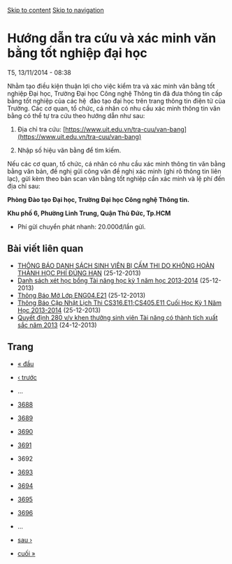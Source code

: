 [Skip to content](https://daa.uit.edu.vn/thongbao/huong-dan-tra-cuu-va-xac-minh-van-bang-tot-nghiep-dai-hoc?page=3691#main)
 [Skip to navigation](https://daa.uit.edu.vn/thongbao/huong-dan-tra-cuu-va-xac-minh-van-bang-tot-nghiep-dai-hoc?page=3691#main-nav)

Hướng dẫn tra cứu và xác minh văn bằng tốt nghiệp đại học
=========================================================

T5, 13/11/2014 - 08:38

Nhằm tạo điều kiện thuận lợi cho việc kiểm tra và xác minh văn bằng tốt nghiệp Đại học, Trường Đại học Công nghệ Thông tin đã đưa thông tin cấp bằng tốt nghiệp của các hệ  đào tạo đại học trên trang thông tin điện tử của Trường. Các cơ quan, tổ chức, cá nhân có nhu cầu xác minh thông tin văn bằng có thể tự tra cứu theo hướng dẫn như sau:

1.  Địa chỉ tra cứu: [https://www.uit.edu.vn/tra-cuu/van-bang](https://www.uit.edu.vn/tra-cuu/van-bang)
    
2.  Nhập số hiệu văn bằng để tìm kiếm.

Nếu các cơ quan, tổ chức, cá nhân có nhu cầu xác minh thông tin văn bằng bằng văn bản, đề nghị gửi công văn đề nghị xác minh (ghi rõ thông tin liên lạc), gửi kèm theo bản scan văn bằng tốt nghiệp cần xác minh và lệ phí đến địa chỉ sau:  

**Phòng Đào tạo Đại học, Trường Đại học Công nghệ Thông tin.**

**Khu phố 6, Phường Linh Trung, Quận Thủ Đức, Tp.HCM**

*   Phí gửi chuyển phát nhanh: 20.000đ/lần gửi.

Bài viết liên quan
------------------

*   [THÔNG BÁO DANH SÁCH SINH VIÊN BỊ CẤM THI DO KHÔNG HOÀN THÀNH HỌC PHÍ ĐÚNG HẠN](https://daa.uit.edu.vn/thongbao/thong-bao-danh-sach-sinh-vien-bi-cam-thi-do-khong-hoan-thanh-hoc-phi-dung-han)
     (25-12-2013)
*   [Danh sách xét học bổng Tài năng học kỳ 1 năm học 2013-2014](https://daa.uit.edu.vn/thongbao/danh-sach-xet-hoc-bong-tai-nang-hoc-ky-1-nam-hoc-2013-2014)
     (25-12-2013)
*   [Thông Báo Mở Lớp ENG04.E21](https://daa.uit.edu.vn/thongbao/thong-bao-mo-lop-eng04e21)
     (25-12-2013)
*   [Thông Báo Cập Nhật Lịch Thi CS316.E11;CS405.E11 Cuối Học Kỳ 1 Năm Học 2013-2014](https://daa.uit.edu.vn/thongbao/thong-bao-cap-nhat-lich-thi-cs316e11cs405e11-cuoi-hoc-ky-1-nam-hoc-2013-2014)
     (25-12-2013)
*   [Quyết định 280 v/v khen thưởng sinh viên Tài năng có thành tích xuất sắc năm 2013](https://daa.uit.edu.vn/thongbao/quyet-dinh-280-vv-khen-thuong-sinh-vien-tai-nang-co-thanh-tich-xuat-sac-nam-2013)
     (24-12-2013)

Trang
-----

*   [« đầu](https://daa.uit.edu.vn/thongbao/huong-dan-tra-cuu-va-xac-minh-van-bang-tot-nghiep-dai-hoc "Đến trang đầu tiên")
    
*   [‹ trước](https://daa.uit.edu.vn/thongbao/huong-dan-tra-cuu-va-xac-minh-van-bang-tot-nghiep-dai-hoc?page=3690 "Đến trang kế trước")
    
*   …
*   [3688](https://daa.uit.edu.vn/thongbao/huong-dan-tra-cuu-va-xac-minh-van-bang-tot-nghiep-dai-hoc?page=3687 "Đến trang 3688")
    
*   [3689](https://daa.uit.edu.vn/thongbao/huong-dan-tra-cuu-va-xac-minh-van-bang-tot-nghiep-dai-hoc?page=3688 "Đến trang 3689")
    
*   [3690](https://daa.uit.edu.vn/thongbao/huong-dan-tra-cuu-va-xac-minh-van-bang-tot-nghiep-dai-hoc?page=3689 "Đến trang 3690")
    
*   [3691](https://daa.uit.edu.vn/thongbao/huong-dan-tra-cuu-va-xac-minh-van-bang-tot-nghiep-dai-hoc?page=3690 "Đến trang 3691")
    
*   3692
*   [3693](https://daa.uit.edu.vn/thongbao/huong-dan-tra-cuu-va-xac-minh-van-bang-tot-nghiep-dai-hoc?page=3692 "Đến trang 3693")
    
*   [3694](https://daa.uit.edu.vn/thongbao/huong-dan-tra-cuu-va-xac-minh-van-bang-tot-nghiep-dai-hoc?page=3693 "Đến trang 3694")
    
*   [3695](https://daa.uit.edu.vn/thongbao/huong-dan-tra-cuu-va-xac-minh-van-bang-tot-nghiep-dai-hoc?page=3694 "Đến trang 3695")
    
*   [3696](https://daa.uit.edu.vn/thongbao/huong-dan-tra-cuu-va-xac-minh-van-bang-tot-nghiep-dai-hoc?page=3695 "Đến trang 3696")
    
*   …
*   [sau ›](https://daa.uit.edu.vn/thongbao/huong-dan-tra-cuu-va-xac-minh-van-bang-tot-nghiep-dai-hoc?page=3692 "Đến trang kế sau")
    
*   [cuối »](https://daa.uit.edu.vn/thongbao/huong-dan-tra-cuu-va-xac-minh-van-bang-tot-nghiep-dai-hoc?page=3863 "Đến trang cuối cùng")